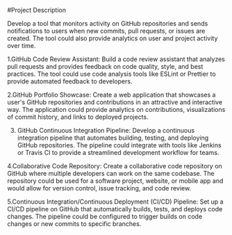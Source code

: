 #Project Description

Develop a tool that monitors activity on GitHub repositories and sends notifications to users when new commits, pull requests, or issues are created. The tool could also provide analytics on user and project activity over time.

1.GitHub Code Review Assistant: Build a code review assistant that analyzes pull requests and provides feedback on code quality, style, and best practices. The tool could use code analysis tools like ESLint or Prettier to provide automated feedback to developers.

2.GitHub Portfolio Showcase: Create a web application that showcases a user's GitHub repositories and contributions in an attractive and interactive way. The application could provide analytics on contributions, visualizations of commit history, and links to deployed projects.

3. GitHub Continuous Integration Pipeline: Develop a continuous integration pipeline that automates building, testing, and deploying GitHub repositories. The pipeline could integrate with tools like Jenkins or Travis CI to provide a streamlined development workflow for teams.

4.Collaborative Code Repository: Create a collaborative code repository on GitHub where multiple developers can work on the same codebase. The repository could be used for a software project, website, or mobile app and would allow for version control, issue tracking, and code review.

5.Continuous Integration/Continuous Deployment (CI/CD) Pipeline: Set up a CI/CD pipeline on GitHub that automatically builds, tests, and deploys code changes. The pipeline could be configured to trigger builds on code changes or new commits to specific branches.
